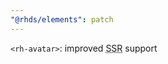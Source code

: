 ```yaml
---
"@rhds/elements": patch
---
```

`<rh-avatar>`: improved <abbr title="server side rendering">SSR</abbr> support
